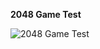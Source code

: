 <b>2048 Game Test</b>
<div>
  <img src="http://s017.radikal.ru/i434/1607/13/cd000f06dcb0.jpg" alt="2048 Game Test" style="border; 1px solid #000;">
</div>
